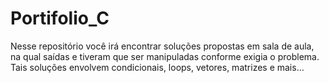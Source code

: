# Portifolio_C
Nesse repositório você irá encontrar soluções propostas em sala de aula, na qual saídas e tiveram que ser manipuladas conforme exigia o problema. Tais soluções envolvem condicionais, loops, vetores, matrizes e mais...
